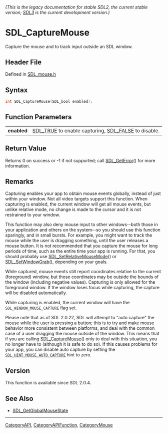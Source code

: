 ###### (This is the legacy documentation for stable SDL2, the current stable version; [SDL3](https://wiki.libsdl.org/SDL3/) is the current development version.)
# SDL_CaptureMouse

Capture the mouse and to track input outside an SDL window.

## Header File

Defined in [SDL_mouse.h](https://github.com/libsdl-org/SDL/blob/SDL2/include/SDL_mouse.h)

## Syntax

```c
int SDL_CaptureMouse(SDL_bool enabled);

```

## Function Parameters

|                 |                                                                              |
| --------------- | ---------------------------------------------------------------------------- |
| **enabled**     | [SDL_TRUE](SDL_TRUE) to enable capturing, [SDL_FALSE](SDL_FALSE) to disable. |

## Return Value

Returns 0 on success or -1 if not supported; call
[SDL_GetError](SDL_GetError)() for more information.

## Remarks

Capturing enables your app to obtain mouse events globally, instead of just
within your window. Not all video targets support this function. When
capturing is enabled, the current window will get all mouse events, but
unlike relative mode, no change is made to the cursor and it is not
restrained to your window.

This function may also deny mouse input to other windows--both those in
your application and others on the system--so you should use this function
sparingly, and in small bursts. For example, you might want to track the
mouse while the user is dragging something, until the user releases a mouse
button. It is not recommended that you capture the mouse for long periods
of time, such as the entire time your app is running. For that, you should
probably use [SDL_SetRelativeMouseMode](SDL_SetRelativeMouseMode)() or
[SDL_SetWindowGrab](SDL_SetWindowGrab)(), depending on your goals.

While captured, mouse events still report coordinates relative to the
current (foreground) window, but those coordinates may be outside the
bounds of the window (including negative values). Capturing is only allowed
for the foreground window. If the window loses focus while capturing, the
capture will be disabled automatically.

While capturing is enabled, the current window will have the
[`SDL_WINDOW_MOUSE_CAPTURE`](SDL_WINDOW_MOUSE_CAPTURE) flag set.

Please note that as of SDL 2.0.22, SDL will attempt to "auto capture" the
mouse while the user is pressing a button; this is to try and make mouse
behavior more consistent between platforms, and deal with the common case
of a user dragging the mouse outside of the window. This means that if you
are calling [SDL_CaptureMouse](SDL_CaptureMouse)() only to deal with this
situation, you no longer have to (although it is safe to do so). If this
causes problems for your app, you can disable auto capture by setting the
[`SDL_HINT_MOUSE_AUTO_CAPTURE`](SDL_HINT_MOUSE_AUTO_CAPTURE) hint to zero.

## Version

This function is available since SDL 2.0.4.

## See Also

- [SDL_GetGlobalMouseState](SDL_GetGlobalMouseState)

----
[CategoryAPI](CategoryAPI), [CategoryAPIFunction](CategoryAPIFunction), [CategoryMouse](CategoryMouse)

